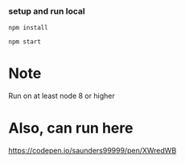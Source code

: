 ### setup and run local

`npm install`

`npm start`

# Note
Run on at least node 8 or higher

# Also, can run here
https://codepen.io/saunders99999/pen/XWredWB




